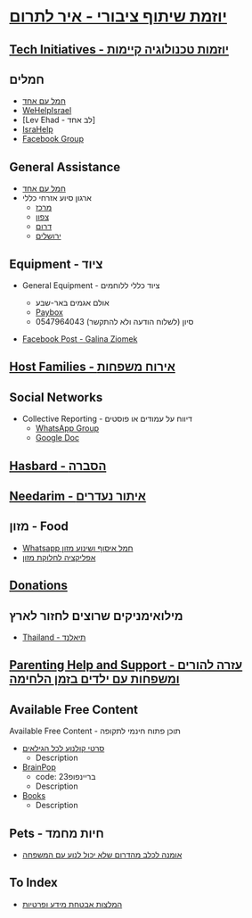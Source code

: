 # [יוזמת שיתוף ציבורי - איר לתרום](./contribute.md)

## [Tech Initiatives - יוזמות טכנולוגיה קיימות](initiatives.md)

## חמלים

- [חמל עם אחד](<https://www.am-ehad.org/>)
- [WeHelpIsrael](<https://docs.google.com/document/d/1pzWWh7g2x-9FtDosL5msaeWjSZSZdE2deb803lk01xc/edit>)
- [Lev Ehad - לב אחד]
- [IsraHelp](<https://linktr.ee/israhelp>)
- [Facebook Group](<https://m.facebook.com/groups/780925150471197/?ref=share&mibextid=lURqYx>)

## General Assistance

- [חמל עם אחד](<https://www.am-ehad.org/>)
- ארגון סיוע אזרחי כללי
  - [מרכז](<https://chat.whatsapp.com/Bsy4Sc9jM4PIS64JD1aRnp>)
  - [צפון](<https://chat.whatsapp.com/GY2MwfFLaLwAfJbydxte2X>)
  - [דרום](<https://chat.whatsapp.com/ChDI2XilcBSCuQG1ZIzQQp>)
  - [ירושלים](<https://chat.whatsapp.com/BS2qZmtb9zGEdRgrqZlW9h>)

## Equipment - ציוד

- General Equipment - ציוד כללי ללוחמים
  - אולם אגמים באר-שבע
  - [Paybox](<https://payboxapp.page.link/NLesi4pdokUjxYeEA>)
  - 0547964043 סיון  (לשלוח הודעה ולא להתקשר)

- [Facebook Post - Galina Ziomek](<https://www.facebook.com/100000484874028/posts/pfbid0aWdLhUrdK7eXVsDXHUBW2CpSKiefP3xfBMaDVKhfd6snV5fdwrztafJwu4xzVvX4l/?mibextid=Nif5oz>)

## [Host Families - אירוח משפחות](./host-family.md)

## Social Networks

- Collective Reporting - דיווח על עמודים או פוסטים
  - [WhatsApp Group](<https://chat.whatsapp.com/IKrNlfjrV8O5tBuBMpPOmV>)
  - [Google Doc](<https://docs.google.com/spreadsheets/d/14tRgnIlJhyrSrKA4mTGSgrvvH7U3T8CLV30mDrsNxG8/edit#gid=0>)
  
## [Hasbard - הסברה](hasbara.md)

## [Needarim - איתור נעדרים](./needarim.md)

## מזון - Food

- [Whatsapp חמל איסוף ושינוע מזון](<https://chat.whatsapp.com/KPZ7JqQyBLG3OSvtGlUAdx>)
- [אפליקציה לחלוקת מזון](<https://salmaz.herokuapp.com/guest/events>)

## [Donations](./donations.md)

## מילואימניקים שרוצים לחזור לארץ

- [Thailand - תיאלנד](<https://chat.whatsapp.com/KY3GCKEUQopERWMlgdC06Q>)

## [Parenting Help and Support - עזרה להורים ומשפחות עם ילדים בזמן הלחימה](parenting.md)

## Available Free Content

Available Free Content - תוכן פתוח חינמי לתקופה

- [סרטי קולנוע לכל הגילאים](<https://il.academe.plus/movies>)
  - Description
- [BrainPop](<https://il.brainpop.com/>)
  - code: בריינפופ23
  - Description
- [Books](<https://padlet.com/redirect?url=https%3A%2F%2Fschool.booksgiant.com%2Flogin%2Fhe>)
  - Description

## Pets - חיות מחמד

- [אומנה לכלב מהדרום שלא יכול לנוע עם המשפחה](<https://docs.google.com/document/d/19mhYz9AA2fhDI0-11gNPK_RWx2GXkrbFX3YlMLU-1Dw/edit#heading=h.8qbzp4y3fz7e>)

## To Index

- [המלצות אבטחת מידע ופרטיות](<https://docs.google.com/document/d/1WqZukKOUUrUclxlBluOYDqpSxgMIGuZQ0WBt7uunTFU/edit>)
